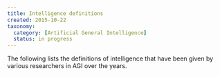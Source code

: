 ```yaml
---
title: Intelligence definitions
created: 2015-10-22
taxonomy:
  category: [Artificial General Intelligence]
  status: in progress
---
```


The following lists the definitions of intelligence that have been given by various researchers in AGI over the years.
